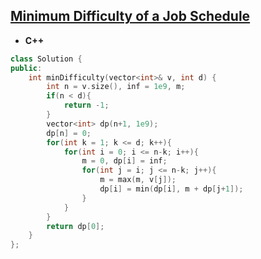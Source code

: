 ## [Minimum Difficulty of a Job Schedule](https://leetcode.com/problems/minimum-difficulty-of-a-job-schedule/)

* **C++**
```cpp
class Solution {
public:
    int minDifficulty(vector<int>& v, int d) {
        int n = v.size(), inf = 1e9, m;
        if(n < d){
            return -1;
        }
        vector<int> dp(n+1, 1e9);
        dp[n] = 0;
        for(int k = 1; k <= d; k++){
            for(int i = 0; i <= n-k; i++){
                m = 0, dp[i] = inf;
                for(int j = i; j <= n-k; j++){
                    m = max(m, v[j]);
                    dp[i] = min(dp[i], m + dp[j+1]);
                }
            }
        }
        return dp[0];
    }
};
```
